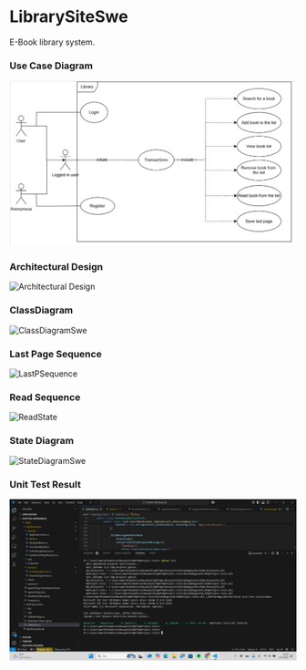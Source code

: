 # LibrarySiteSwe
<p1>E-Book library system.<p1>
    
<h3>Use Case Diagram</h3>

![USECASESWE](https://github.com/chanser45/LibrarySiteSwe/blob/main/useCaseDia.jpg)

<h3>Architectural Design</h3>

![Architectural Design](https://github.com/user-attachments/assets/ff9031bf-8fed-4cdb-9745-b8cecf44740b)

<h3>ClassDiagram</h3>

![ClassDiagramSwe](https://github.com/user-attachments/assets/b8f5c1d0-d077-4a36-896b-aa3125d9bf31)

<h3>Last Page Sequence</h3>

![LastPSequence](https://github.com/user-attachments/assets/8ada9611-cf1d-45b5-a96b-1c01fa18320d)

<h3>Read Sequence</h3>

![ReadState](https://github.com/user-attachments/assets/37968409-8469-4751-839f-38b01142e4bf)

<h3>State Diagram</h3>

![StateDiagramSwe](https://github.com/user-attachments/assets/d175cdb8-0a1d-442e-965e-2b56f39f2d74)

<h3>Unit Test Result</h3>

![StateDiagramSwe](https://github.com/chanser45/LibrarySiteSwe/blob/main/UnitTest.jpg)
